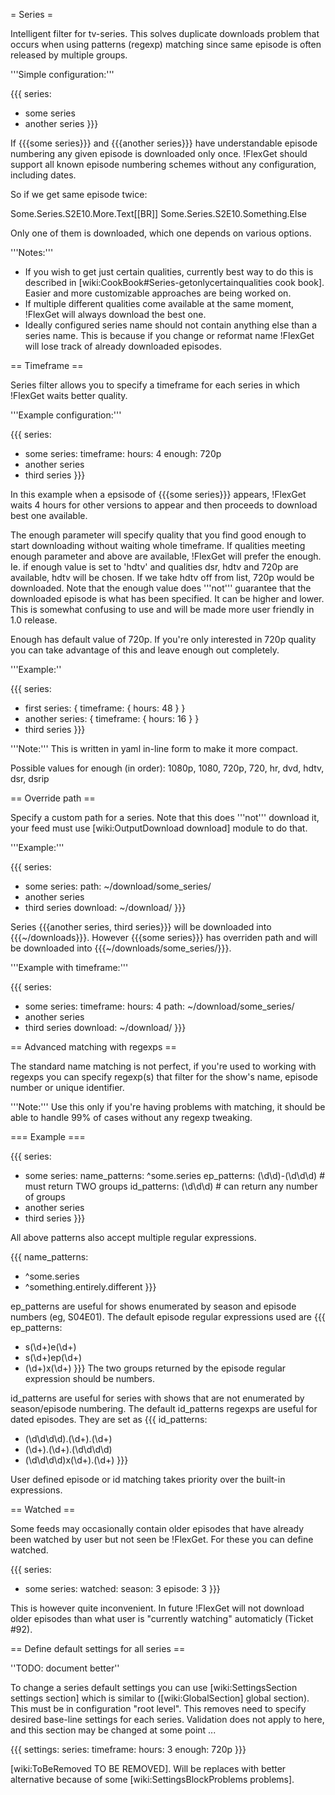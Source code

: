 = Series =

Intelligent filter for tv-series. This solves duplicate downloads
problem that occurs when using patterns (regexp) matching since same
episode is often released by multiple groups.

'''Simple configuration:'''

{{{
series:
  - some series
  - another series
}}}

If {{{some series}}} and {{{another series}}} have understandable episode
numbering any given episode is downloaded only once. !FlexGet should support all known episode numbering schemes without any configuration, including dates.

So if we get same episode twice:

Some.Series.S2E10.More.Text[[BR]]
Some.Series.S2E10.Something.Else

Only one of them is downloaded, which one depends on various options.

'''Notes:'''

 * If you wish to get just certain qualities, currently best way to do this is described in [wiki:CookBook#Series-getonlycertainqualities cook book]. Easier and more customizable approaches are being worked on.
 * If multiple different qualities come available at the same moment, !FlexGet will always download the best one.
 * Ideally configured series name should not contain anything else than a series name. This is because if you change or reformat name !FlexGet will lose track of already downloaded episodes.

== Timeframe ==

Series filter allows you to specify a timeframe for each series in which
!FlexGet waits better quality.

'''Example configuration:'''

{{{
series:
  - some series:
      timeframe:
        hours: 4
        enough: 720p
  - another series
  - third series
}}}

In this example when a epsisode of {{{some series}}} appears, !FlexGet waits 4 hours for other versions to appear and then proceeds to download best one available.

The enough parameter will specify quality that you find good enough to start
downloading without waiting whole timeframe. If qualities meeting enough parameter
and above are available, !FlexGet will prefer the enough. Ie. if enough value is set
to 'hdtv' and qualities dsr, hdtv and 720p are available, hdtv will be chosen.
If we take hdtv off from list, 720p would be downloaded. Note that the enough value does '''not''' guarantee that the downloaded episode is what has been specified. It can be higher and lower. This is somewhat confusing to use and will be made more user friendly in 1.0 release.

Enough has default value of 720p. If you're only interested in 720p quality you can take advantage of this and leave enough out completely.

'''Example:''

{{{
series:
  - first series: { timeframe: { hours: 48 } }
  - another series: { timeframe: { hours: 16 } }
  - third series
}}}

'''Note:''' This is written in yaml in-line form to make it more compact. 

Possible values for enough (in order): 1080p, 1080, 720p, 720, hr, dvd, hdtv, dsr, dsrip

== Override path ==

Specify a custom path for a series. Note that this does '''not''' download it, your feed must use [wiki:OutputDownload download] module to do that.

'''Example:'''

{{{
series:
  - some series:
      path: ~/download/some_series/
  - another series
  - third series
download: ~/download/
}}}

Series {{{another series, third series}}} will be downloaded into {{{~/downloads}}}. However {{{some series}}} has overriden path and will be downloaded into {{{~/downloads/some_series/}}}.

'''Example with timeframe:'''

{{{
series:
  - some series:
      timeframe:
        hours: 4
      path: ~/download/some_series/
  - another series
  - third series
download: ~/download/
}}}

== Advanced matching with regexps ==

The standard name matching is not perfect, if you're used to working with regexps you can
specify regexp(s) that filter for the show's name, episode number or unique identifier.

'''Note:''' Use this only if you're having problems with matching, it should be able to handle 99% of cases without any regexp tweaking.

=== Example ===

{{{
series:
  - some series:
      name_patterns: ^some.series
      ep_patterns: (\d\d)-(\d\d\d)  # must return TWO groups
      id_patterns: (\d\d\d)         # can return any number of groups
  - another series
  - third series
}}}

All above patterns also accept multiple regular expressions.

{{{
name_patterns:
  - ^some.series
  - ^something.entirely.different
}}}


ep_patterns are useful for shows enumerated by season and episode numbers (eg, S04E01).  The default episode regular expressions used are
{{{
ep_patterns:
  - s(\d+)e(\d+)
  - s(\d+)ep(\d+)
  - (\d+)x(\d+)
}}}
The two groups returned by the episode regular expression should be numbers.

id_patterns are useful for series with shows that are not enumerated by season/episode numbering.  The default id_patterns regexps are useful for dated episodes.  They are set as
{{{
id_patterns:
  - (\d\d\d\d).(\d+).(\d+)
  - (\d+).(\d+).(\d\d\d\d)
  - (\d\d\d\d)x(\d+)\.(\d+)
}}}

User defined episode or id matching takes priority over the built-in expressions.



== Watched ==

Some feeds may occasionally contain older episodes that have already been watched by user but not seen be !FlexGet. For these you can define watched.

{{{
series:
  - some series:
      watched:
        season: 3
        episode: 3
}}}

This is however quite inconvenient. In future !FlexGet will not download older episodes than what user is "currently watching" automaticly (Ticket #92).

== Define default settings for all series ==

''TODO: document better''

To change a series default settings you can use [wiki:SettingsSection settings section] which is similar to ([wiki:GlobalSection] global section). This must be in configuration "root level". This removes need to specify desired base-line settings for each series. Validation does not apply to here, and this section may be changed at some point ...

{{{
settings:
  series:
    timeframe:
      hours: 3
      enough: 720p
}}}

[wiki:ToBeRemoved TO BE REMOVED]. Will be replaces with better alternative because of some [wiki:SettingsBlockProblems problems].